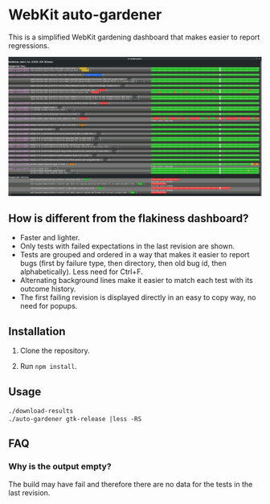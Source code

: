# WebKit auto-gardener

This is a simplified WebKit gardening dashboard that makes easier to report regressions.

![](.images/screenshot.png)

## How is different from the flakiness dashboard?

 * Faster and lighter.
 * Only tests with failed expectations in the last revision are shown.
 * Tests are grouped and ordered in a way that makes it easier to report bugs (first by failure type, then directory, then old bug id, then alphabetically). Less need for Ctrl+F.
 * Alternating background lines make it easier to match each test with its outcome history.
 * The first failing revision is displayed directly in an easy to copy way, no need for popups.

## Installation

1. Clone the repository.

2. Run `npm install`.

## Usage

```
./download-results
./auto-gardener gtk-release |less -RS
```

## FAQ

### Why is the output empty?

The build may have fail and therefore there are no data for the tests in the last revision.
